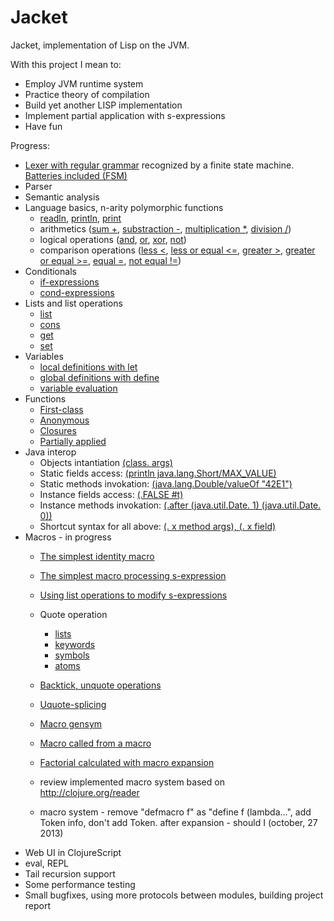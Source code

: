 Jacket
===

Jacket, implementation of Lisp on the JVM.

With this project I mean to:
* Employ JVM runtime system
* Practice theory of compilation
* Build yet another LISP implementation
* Implement partial application with s-expressions
* Have fun

Progress:
* [Lexer with regular grammar](https://github.com/antonlogvinenko/jacket/blob/master/src/jacket/lexer/lexer.clj) recognized by a finite state machine. [Batteries included (FSM)](https://github.com/antonlogvinenko/jacket/blob/master/src/jacket/lexer/fsm.clj)
* Parser
* Semantic analysis
* Language basics, n-arity polymorphic functions
    * [readln](https://github.com/antonlogvinenko/jacket/blob/master/test-programs/readln.jt), [println](https://github.com/antonlogvinenko/jacket/blob/master/test-programs/println.jt), [print](https://github.com/antonlogvinenko/jacket/blob/master/test-programs/print.jt)
    * arithmetics ([sum +](https://github.com/antonlogvinenko/jacket/blob/master/test-programs/println-sum-n.jt), [substraction -](https://github.com/antonlogvinenko/jacket/blob/master/test-programs/println-sub-n.jt), [multiplication *](https://github.com/antonlogvinenko/jacket/blob/master/test-programs/println-mul-n.jt), [division /](https://github.com/antonlogvinenko/jacket/blob/master/test-programs/println-div-n.jt))
    * logical operations ([and](https://github.com/antonlogvinenko/jacket/blob/master/test-programs/bool-and-n-arity.jt), [or](https://github.com/antonlogvinenko/jacket/blob/master/test-programs/bool-or.jt), [xor](https://github.com/antonlogvinenko/jacket/blob/master/test-programs/bool-xor.jt), [not](https://github.com/antonlogvinenko/jacket/blob/master/test-programs/bool-not.jt))
    * comparison operations ([less <](https://github.com/antonlogvinenko/jacket/blob/master/test-programs/comp-less.jt), [less or equal <=](https://github.com/antonlogvinenko/jacket/blob/master/test-programs/comp-less-or-equal.jt), [greater >](https://github.com/antonlogvinenko/jacket/blob/master/test-programs/comp-greater.jt), [greater or equal >=](https://github.com/antonlogvinenko/jacket/blob/master/test-programs/comp-greater-or-equal.jt), [equal =](https://github.com/antonlogvinenko/jacket/blob/master/test-programs/comp-equal.jt), [not equal !=](https://github.com/antonlogvinenko/jacket/blob/master/test-programs/comp-nequal.jt))
* Conditionals
    * [if-expressions](https://github.com/antonlogvinenko/jacket/blob/master/test-programs/cond-if-false.jt)
    * [cond-expressions](https://github.com/antonlogvinenko/jacket/blob/master/test-programs/cond-cond.jt)
* Lists and list operations
    * [list](https://github.com/antonlogvinenko/jacket/blob/master/test-programs/list-list-args.jt)
    * [cons](https://github.com/antonlogvinenko/jacket/blob/master/test-programs/list-cons.jt)
    * [get](https://github.com/antonlogvinenko/jacket/blob/master/test-programs/list-get.jt)
    * [set](https://github.com/antonlogvinenko/jacket/blob/master/test-programs/list-set.jt)
* Variables
    * [local definitions with let](https://github.com/antonlogvinenko/jacket/blob/master/test-programs/let-cool-one.jt)
    * [global definitions with define](https://github.com/antonlogvinenko/jacket/blob/master/test-programs/define.jt)
    * [variable evaluation](https://github.com/antonlogvinenko/jacket/blob/master/test-programs/define-big.jt)
* Functions
    * [First-class](https://github.com/antonlogvinenko/jacket/blob/master/test-programs/closure-first-class.jt)
    * [Anonymous](https://github.com/antonlogvinenko/jacket/blob/master/test-programs/closure-single-arg.jt)
    * [Closures](https://github.com/antonlogvinenko/jacket/blob/master/test-programs/closure-closed.jt)
    * [Partially applied](https://github.com/antonlogvinenko/jacket/blob/master/test-programs/closure-currying.jt)
* Java interop
    * Objects intantiation [(class. args)](https://github.com/antonlogvinenko/jacket/blob/master/test-programs/interop-instantiate.jt)
    * Static fields access: [(println java.lang.Short/MAX_VALUE)](https://github.com/antonlogvinenko/jacket/blob/master/test-programs/interop-static-field.jt)
    * Static methods invokation: [(java.lang.Double/valueOf "42E1")](https://github.com/antonlogvinenko/jacket/blob/master/test-programs/interop-static-method.jt)
    * Instance fields access: [(.FALSE #t)](https://github.com/antonlogvinenko/jacket/blob/master/test-programs/interop-instance-get-field.jt)
    * Instance methods invokation: [(.after (java.util.Date. 1) (java.util.Date. 0))](https://github.com/antonlogvinenko/jacket/blob/master/test-programs/interop-instance-invoke-method.jt)
    * Shortcut syntax for all above: [(. x method args), (. x field)](https://github.com/antonlogvinenko/jacket/blob/master/test-programs/interop-instance-static-field-method.jt)
* Macros - in progress
    * [The simplest identity macro](https://github.com/antonlogvinenko/jacket/blob/master/test-programs/macro-definition.jt)
    * [The simplest macro processing s-expression](https://github.com/antonlogvinenko/jacket/blob/master/test-programs/macro-sexpr.jt)
    * [Using list operations to modify s-expressions](https://github.com/antonlogvinenko/jacket/blob/master/test-programs/macro-list.jt)
    * Quote operation
        * [lists](https://github.com/antonlogvinenko/jacket/blob/master/test-programs/macro-quoted-list.jt)
        * [keywords](https://github.com/antonlogvinenko/jacket/blob/master/test-programs/macro-quoted-keyword.jt)
        * [symbols](https://github.com/antonlogvinenko/jacket/blob/master/test-programs/macro-quoted-symbol.jt)
        * [atoms](https://github.com/antonlogvinenko/jacket/blob/master/test-programs/macro-quoted-atom.jt)
    * [Backtick, unquote operations](https://github.com/antonlogvinenko/jacket/blob/master/test-programs/macro-backtick-unquoted.jt)
    
    * [Uquote-splicing](https://github.com/antonlogvinenko/jacket/blob/master/test-programs/macro-backtick-unquote-splicing.jt)
    * [Macro gensym](https://github.com/antonlogvinenko/jacket/blob/master/test-programs/macro-gensym.jt)

    * [Macro called from a macro](https://github.com/antonlogvinenko/jacket/blob/master/test-programs/macro-twice.jt)

    * [Factorial calculated with macro expansion](https://github.com/antonlogvinenko/jacket/blob/master/test-programs/macro-fact.jt)

    * review implemented macro system based on http://clojure.org/reader
    * macro system - remove "defmacro f" as "define f (lambda...", add Token info, don't add Token. after expansion - should I (october, 27 2013)
* Web UI in ClojureScript
* eval, REPL
* Tail recursion support
* Some performance testing
* Small bugfixes, using more protocols between modules, building project report
